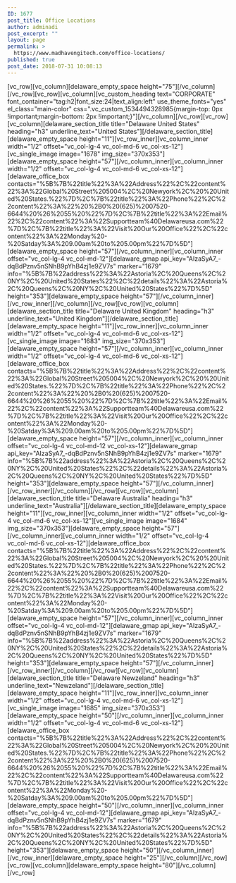```yaml
---
ID: 1677
post_title: Office Locations
author: adminadi
post_excerpt: ""
layout: page
permalink: >
  https://www.madhavengitech.com/office-locations/
published: true
post_date: 2018-07-31 10:08:13
---
```

[vc_row][vc_column][delaware_empty_space height="75"][/vc_column][/vc_row][vc_row][vc_column][vc_custom_heading text="CORPORATE" font_container="tag:h2|font_size:24|text_align:left" use_theme_fonts="yes" el_class="main-color" css=".vc_custom_1534494328985{margin-top: 0px !important;margin-bottom: 2px !important;}"][/vc_column][/vc_row][vc_row][vc_column][delaware_section_title title="Delaware United States" heading="h3" underline_text="United States"][/delaware_section_title][delaware_empty_space height="11"][vc_row_inner][vc_column_inner width="1/2" offset="vc_col-lg-4 vc_col-md-6 vc_col-xs-12"][vc_single_image image="1678" img_size="370x353"][delaware_empty_space height="57"][/vc_column_inner][vc_column_inner width="1/2" offset="vc_col-lg-4 vc_col-md-6 vc_col-xs-12"][delaware_office_box contacts="%5B%7B%22title%22%3A%22Address%22%2C%22content%22%3A%22Global%20Street%205004%2C%20Newyork%2C%20%20United%20States.%22%7D%2C%7B%22title%22%3A%22Phone%22%2C%22content%22%3A%22%20%2B0%20(625)%2007520-6644%20%26%2055%20%22%7D%2C%7B%22title%22%3A%22Email%22%2C%22content%22%3A%22Supportteam%40Delawareusa.com%22%7D%2C%7B%22title%22%3A%22Visit%20Our%20Office%22%2C%22content%22%3A%22Monday%20-%20Satday%3A%209.00am%20to%205.00pm%22%7D%5D"][delaware_empty_space height="57"][/vc_column_inner][vc_column_inner offset="vc_col-lg-4 vc_col-md-12"][delaware_gmap api_key="AIzaSyA7_-dqBdPznv5nSNhB9pYhB4zj1e9ZV7s" marker="1679" info="%5B%7B%22address%22%3A%22Astoria%2C%20Queens%2C%20NY%2C%20United%20States%22%2C%22details%22%3A%22Astoria%2C%20Queens%2C%20NY%2C%20United%20States%22%7D%5D" height="353"][delaware_empty_space height="57"][/vc_column_inner][/vc_row_inner][/vc_column][/vc_row][vc_row][vc_column][delaware_section_title title="Delaware United Kingdom" heading="h3" underline_text="United Kingdom"][/delaware_section_title][delaware_empty_space height="11"][vc_row_inner][vc_column_inner width="1/2" offset="vc_col-lg-4 vc_col-md-6 vc_col-xs-12"][vc_single_image image="1683" img_size="370x353"][delaware_empty_space height="57"][/vc_column_inner][vc_column_inner width="1/2" offset="vc_col-lg-4 vc_col-md-6 vc_col-xs-12"][delaware_office_box contacts="%5B%7B%22title%22%3A%22Address%22%2C%22content%22%3A%22Global%20Street%205004%2C%20Newyork%2C%20%20United%20States.%22%7D%2C%7B%22title%22%3A%22Phone%22%2C%22content%22%3A%22%20%2B0%20(625)%2007520-6644%20%26%2055%20%22%7D%2C%7B%22title%22%3A%22Email%22%2C%22content%22%3A%22Supportteam%40Delawareusa.com%22%7D%2C%7B%22title%22%3A%22Visit%20Our%20Office%22%2C%22content%22%3A%22Monday%20-%20Satday%3A%209.00am%20to%205.00pm%22%7D%5D"][delaware_empty_space height="57"][/vc_column_inner][vc_column_inner offset="vc_col-lg-4 vc_col-md-12 vc_col-xs-12"][delaware_gmap api_key="AIzaSyA7_-dqBdPznv5nSNhB9pYhB4zj1e9ZV7s" marker="1679" info="%5B%7B%22address%22%3A%22Astoria%2C%20Queens%2C%20NY%2C%20United%20States%22%2C%22details%22%3A%22Astoria%2C%20Queens%2C%20NY%2C%20United%20States%22%7D%5D" height="353"][delaware_empty_space height="57"][/vc_column_inner][/vc_row_inner][/vc_column][/vc_row][vc_row][vc_column][delaware_section_title title="Delaware Australia" heading="h3" underline_text="Australia"][/delaware_section_title][delaware_empty_space height="11"][vc_row_inner][vc_column_inner width="1/2" offset="vc_col-lg-4 vc_col-md-6 vc_col-xs-12"][vc_single_image image="1684" img_size="370x353"][delaware_empty_space height="57"][/vc_column_inner][vc_column_inner width="1/2" offset="vc_col-lg-4 vc_col-md-6 vc_col-xs-12"][delaware_office_box contacts="%5B%7B%22title%22%3A%22Address%22%2C%22content%22%3A%22Global%20Street%205004%2C%20Newyork%2C%20%20United%20States.%22%7D%2C%7B%22title%22%3A%22Phone%22%2C%22content%22%3A%22%20%2B0%20(625)%2007520-6644%20%26%2055%20%22%7D%2C%7B%22title%22%3A%22Email%22%2C%22content%22%3A%22Supportteam%40Delawareusa.com%22%7D%2C%7B%22title%22%3A%22Visit%20Our%20Office%22%2C%22content%22%3A%22Monday%20-%20Satday%3A%209.00am%20to%205.00pm%22%7D%5D"][delaware_empty_space height="57"][/vc_column_inner][vc_column_inner offset="vc_col-lg-4 vc_col-md-12"][delaware_gmap api_key="AIzaSyA7_-dqBdPznv5nSNhB9pYhB4zj1e9ZV7s" marker="1679" info="%5B%7B%22address%22%3A%22Astoria%2C%20Queens%2C%20NY%2C%20United%20States%22%2C%22details%22%3A%22Astoria%2C%20Queens%2C%20NY%2C%20United%20States%22%7D%5D" height="353"][delaware_empty_space height="57"][/vc_column_inner][/vc_row_inner][/vc_column][/vc_row][vc_row][vc_column][delaware_section_title title="Delaware Newzeland" heading="h3" underline_text="Newzeland"][/delaware_section_title][delaware_empty_space height="11"][vc_row_inner][vc_column_inner width="1/2" offset="vc_col-lg-4 vc_col-md-6 vc_col-xs-12"][vc_single_image image="1685" img_size="370x353"][delaware_empty_space height="50"][/vc_column_inner][vc_column_inner width="1/2" offset="vc_col-lg-4 vc_col-md-6 vc_col-xs-12"][delaware_office_box contacts="%5B%7B%22title%22%3A%22Address%22%2C%22content%22%3A%22Global%20Street%205004%2C%20Newyork%2C%20%20United%20States.%22%7D%2C%7B%22title%22%3A%22Phone%22%2C%22content%22%3A%22%20%2B0%20(625)%2007520-6644%20%26%2055%20%22%7D%2C%7B%22title%22%3A%22Email%22%2C%22content%22%3A%22Supportteam%40Delawareusa.com%22%7D%2C%7B%22title%22%3A%22Visit%20Our%20Office%22%2C%22content%22%3A%22Monday%20-%20Satday%3A%209.00am%20to%205.00pm%22%7D%5D"][delaware_empty_space height="50"][/vc_column_inner][vc_column_inner offset="vc_col-lg-4 vc_col-md-12"][delaware_gmap api_key="AIzaSyA7_-dqBdPznv5nSNhB9pYhB4zj1e9ZV7s" marker="1679" info="%5B%7B%22address%22%3A%22Astoria%2C%20Queens%2C%20NY%2C%20United%20States%22%2C%22details%22%3A%22Astoria%2C%20Queens%2C%20NY%2C%20United%20States%22%7D%5D" height="353"][delaware_empty_space height="50"][/vc_column_inner][/vc_row_inner][delaware_empty_space height="25"][/vc_column][/vc_row][vc_row][vc_column][delaware_empty_space height="80"][/vc_column][/vc_row]